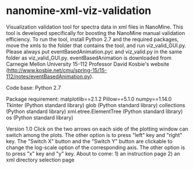 # nanomine-xml-viz-validation
Visualization validation tool for spectra data in xml files in NanoMine. This tool is developed specifically for boosting the NanoMine manual validation efficiency. To run the tool, install Python 2.7 and the required packages, move the xmls to the folder that contains the tool, and run viz_valid_GUI.py. Please always put eventBasedAnimation.pyc and viz_valid.py in the same folder as viz_valid_GUI.py. eventBasedAnimation is downloaded from Carnegie Mellon University 15-112 Professor David Kosbie's website (http://www.kosbie.net/cmu/spring-15/15-112/notes/eventBasedAnimation.py).

Code base: Python 2.7

Package requirement:
    matplotlib==2.1.2
    Pillow==5.1.0
    numpy==1.14.0
    Tkinter               (Python standard library)
    glob                  (Python standard library)
    collections           (Python standard library)
    xml.etree.ElementTree (Python standard library)
    os                    (Python standard library)

Version 1.0
    Click on the two arrows on each side of the plotting window can switch among the plots. The other option is to press "left" key and "right" key.
    The "Switch X" button and the "Switch Y" button are clickable to change the log-scale option of the corresponding axis. The other option is to press "x" key and "y" key.
    About to come: 1) an instruction page
                   2) an xml directory selection page